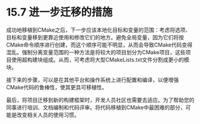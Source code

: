 # 15.7 进一步迁移的措施

成功地移植到CMake之后，下一步应该本地化目标和变量的范围：考虑将选项、目标和变量移到更靠近使用和修改它们的地方。避免全局变量，因为它们将按CMake命令顺序进行创建，而这个顺序可能不明显，从而会导致CMake代码变得混乱。强制分离变量范围的一种方法是将较大的项目划分为CMake项目，这些项目使用超构建块组成。从而，可考虑将大型CMakeLists.txt文件分割成更小的模块。

接下来的步骤，可以是在其他平台和操作系统上进行配置和编译，以便增强CMake代码的鲁棒性，使其更具可移植性。

最后，将项目迁移到新的构建框架时，开发人员社区也需要去适应。为了帮助您的同事进行培训、文档编制和代码评审。将代码移植到CMake中最困难的部分，可能是改变相关人员的使用习惯。